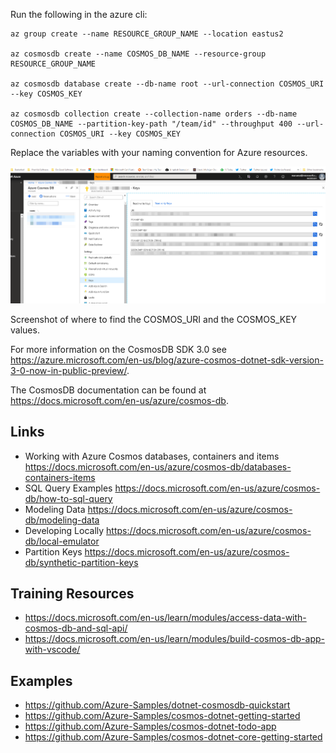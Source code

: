 ﻿Run the following in the azure cli:

```
az group create --name RESOURCE_GROUP_NAME --location eastus2

az cosmosdb create --name COSMOS_DB_NAME --resource-group RESOURCE_GROUP_NAME

az cosmosdb database create --db-name root --url-connection COSMOS_URI --key COSMOS_KEY

az cosmosdb collection create --collection-name orders --db-name COSMOS_DB_NAME --partition-key-path "/team/id" --throughput 400 --url-connection COSMOS_URI --key COSMOS_KEY
```
Replace the variables with your naming convention for Azure resources.

![alt text](2018-12-12_11-23-48.png)

Screenshot of where to find the COSMOS_URI and the COSMOS_KEY values.

For more information on the CosmosDB SDK 3.0 see https://azure.microsoft.com/en-us/blog/azure-cosmos-dotnet-sdk-version-3-0-now-in-public-preview/.

The CosmosDB documentation can be found at https://docs.microsoft.com/en-us/azure/cosmos-db.

## Links

- Working with Azure Cosmos databases, containers and items https://docs.microsoft.com/en-us/azure/cosmos-db/databases-containers-items
- SQL Query Examples https://docs.microsoft.com/en-us/azure/cosmos-db/how-to-sql-query
- Modeling Data https://docs.microsoft.com/en-us/azure/cosmos-db/modeling-data
- Developing Locally https://docs.microsoft.com/en-us/azure/cosmos-db/local-emulator
- Partition Keys https://docs.microsoft.com/en-us/azure/cosmos-db/synthetic-partition-keys

## Training Resources

- https://docs.microsoft.com/en-us/learn/modules/access-data-with-cosmos-db-and-sql-api/
- https://docs.microsoft.com/en-us/learn/modules/build-cosmos-db-app-with-vscode/

## Examples 

- https://github.com/Azure-Samples/dotnet-cosmosdb-quickstart
- https://github.com/Azure-Samples/cosmos-dotnet-getting-started
- https://github.com/Azure-Samples/cosmos-dotnet-todo-app
- https://github.com/Azure-Samples/cosmos-dotnet-core-getting-started

